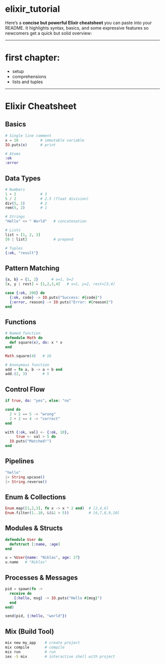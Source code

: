 # elixir_tutorial

Here’s a **concise but powerful Elixir cheatsheet** you can paste into your README. It highlights syntax, basics, and some expressive features so newcomers get a quick but solid overview:

---
# first chapter:
- setup
- comprehensions
- lists and tuples
---

# Elixir Cheatsheet

## Basics

```elixir
# Single line comment
x = 10          # immutable variable
IO.puts(x)      # print

# Atoms
:ok
:error
```

## Data Types

```elixir
# Numbers
1 + 2           # 3
5 / 2           # 2.5 (float division)
div(5, 2)       # 2
rem(5, 2)       # 1

# Strings
"Hello" <> " World"   # concatenation

# Lists
list = [1, 2, 3]
[0 | list]            # prepend

# Tuples
{:ok, "result"}
```

## Pattern Matching

```elixir
{a, b} = {1, 2}      # a=1, b=2
[x, y | rest] = [1,2,3,4]   # x=1, y=2, rest=[3,4]

case {:ok, 200} do
  {:ok, code} -> IO.puts("Success: #{code}")
  {:error, reason} -> IO.puts("Error: #{reason}")
end
```

## Functions

```elixir
# Named function
defmodule Math do
  def square(x), do: x * x
end

Math.square(4)   # 16

# Anonymous function
add = fn a, b -> a + b end
add.(2, 3)       # 5
```

## Control Flow

```elixir
if true, do: "yes", else: "no"

cond do
  2 + 2 == 5 -> "wrong"
  2 + 2 == 4 -> "correct"
end

with {:ok, val} <- {:ok, 10},
     true <- val > 5 do
  IO.puts("Matched!")
end
```

## Pipelines

```elixir
"hello"
|> String.upcase()
|> String.reverse()
```

## Enum & Collections

```elixir
Enum.map([1,2,3], fn x -> x * 2 end)  # [2,4,6]
Enum.filter(1..10, &(&1 > 5))         # [6,7,8,9,10]
```

## Modules & Structs

```elixir
defmodule User do
  defstruct [:name, :age]
end

u = %User{name: "Niklas", age: 27}
u.name   # "Niklas"
```

## Processes & Messages

```elixir
pid = spawn(fn ->
  receive do
    {:hello, msg} -> IO.puts("Hello #{msg}")
  end
end)

send(pid, {:hello, "world"})
```

## Mix (Build Tool)

```bash
mix new my_app    # create project
mix compile       # compile
mix run           # run
iex -S mix        # interactive shell with project
```


